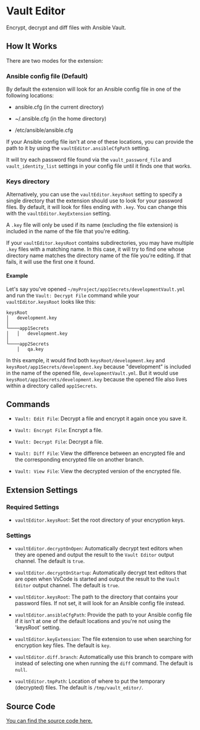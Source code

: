# Vault Editor

Encrypt, decrypt and diff files with Ansible Vault.

## How It Works

There are two modes for the extension:

### Ansible config file (Default)

By default the extension will look for an Ansible config file in one of the following locations:

- ansible.cfg (in the current directory)

- ~/.ansible.cfg (in the home directory)

- /etc/ansible/ansible.cfg

If your Ansible config file isn't at one of these locations, you can provide the path to it by using the `vaultEditor.ansibleCfgPath` setting.

It will try each password file found via the `vault_password_file` and `vault_identity_list` settings in your config file until it finds one that works.

### Keys directory

Alternatively, you can use the `vaultEditor.keysRoot` setting to specify a single directory that the extension should use to look for your password files. By default, it will look for files ending with `.key`. You can change this with the `vaultEditor.keyExtension` setting.

A `.key` file will only be used if its name (excluding the file extension) is included in the name of the file that you're editing.

If your `vaultEditor.keysRoot` contains subdirectories, you may have multiple `.key` files with a matching name. In this case, it will try to find one whose directory name matches the directory name of the file you're editing. If that fails, it will use the first one it found.

#### Example

Let's say you've opened `~/myProject/app1Secrets/developmentVault.yml` and run the `Vault: Decrypt File` command while your `vaultEditor.keysRoot` looks like this:

```
keysRoot
│   development.key
│
└────app1Secrets
│   │   development.key
│
└────app2Secrets
    │   qa.key
```

In this example, it would find both `keysRoot/development.key` and `keysRoot/app1Secrets/development.key` because "development" is included in the name of the opened file, `developmentVault.yml`. But it would use `keysRoot/app1Secrets/development.key` because the opened file also lives within a directory called `app1Secrets`.

## Commands

- `Vault: Edit File`: Decrypt a file and encrypt it again once you save it.

- `Vault: Encrypt File`: Encrypt a file.

- `Vault: Decrypt File`: Decrypt a file.

- `Vault: Diff File`: View the difference between an encrypted file and the corresponding encrypted file on another branch.

- `Vault: View File`: View the decrypted version of the encrypted file.

## Extension Settings

### Required Settings

- `vaultEditor.keysRoot`: Set the root directory of your encryption keys.

### Settings

- `vaultEditor.decryptOnOpen`: Automatically decrypt text editors when they are opened and output the result to the `Vault Editor` output channel. The default is `true`.

- `vaultEditor.decryptOnStartup`: Automatically decrypt text editors that are open when VsCode is started and output the result to the `Vault Editor` output channel. The default is `true`.

- `vaultEditor.keysRoot`: The path to the directory that contains your password files. If not set, it will look for an Ansible config file instead.

- `vaultEditor.ansibleCfgPath`: Provide the path to your Ansible config file if it isn't at one of the default locations and you're not using the 'keysRoot' setting.

- `vaultEditor.keyExtension`: The file extension to use when searching for encryption key files. The default is `key`.

- `vaultEditor.diff.branch`: Automatically use this branch to compare with instead of selecting one when running the `diff` command. The default is `null`.

- `vaultEditor.tmpPath`: Location of where to put the temporary (decrypted) files. The default is `/tmp/vault_editor/`.

## Source Code

[You can find the source code here.](https://gitlab.com/bageren/vscode-extensions/-/tree/master/vault-editor)
